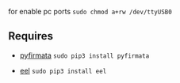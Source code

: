 for enable pc ports 
`sudo chmod a+rw /dev/ttyUSB0`

## Requires
  - [pyfirmata](https://pypi.org/project/pyFirmata/) `sudo pip3 install pyfirmata`
  
  - [eel](https://github.com/ChrisKnott/Eel) `sudo pip3 install eel`
